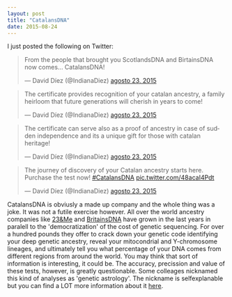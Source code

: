```yaml
---
layout: post
title: "CatalansDNA"
date: 2015-08-24
---
```


I just posted the following on Twitter:

<blockquote class="twitter-tweet" lang="es"><p lang="en" dir="ltr">From the people that brought you ScotlandsDNA and BirtainsDNA now comes... CatalansDNA!</p>&mdash; David Díez (@IndianaDiez) <a href="https://twitter.com/IndianaDiez/status/635592745600581632">agosto 23, 2015</a></blockquote>
<script async src="//platform.twitter.com/widgets.js" charset="utf-8"></script>

<blockquote class="twitter-tweet" lang="es"><p lang="en" dir="ltr">The certificate provides recognition of your catalan ancestry, a family heirloom that future generations will cherish in years to come!</p>&mdash; David Díez (@IndianaDiez) <a href="https://twitter.com/IndianaDiez/status/635593458825216000">agosto 23, 2015</a></blockquote>
<script async src="//platform.twitter.com/widgets.js" charset="utf-8"></script>

<blockquote class="twitter-tweet" lang="es"><p lang="en" dir="ltr">The certificate can serve also as a proof of ancestry in case of sudden independence and its a unique gift for those with catalan heritage!</p>&mdash; David Díez (@IndianaDiez) <a href="https://twitter.com/IndianaDiez/status/635594404665917440">agosto 23, 2015</a></blockquote>
<script async src="//platform.twitter.com/widgets.js" charset="utf-8"></script>

<blockquote class="twitter-tweet" lang="es"><p lang="en" dir="ltr">The journey of discovery of your Catalan ancestry starts here. Purchase the test now!&#10;&#10;<a href="https://twitter.com/hashtag/CatalansDNA?src=hash">#CatalansDNA</a> <a href="http://t.co/48acaI4Pdt">pic.twitter.com/48acaI4Pdt</a></p>&mdash; David Díez (@IndianaDiez) <a href="https://twitter.com/IndianaDiez/status/635596027391791104">agosto 23, 2015</a></blockquote>
<script async src="//platform.twitter.com/widgets.js" charset="utf-8"></script>

CatalansDNA is obviusly a made up company and the whole thing was a joke. It was not a futile exercise however. All over the world ancestry companies like <a href='https://www.23andme.com'>23&Me</a> and <a href='https://www.britainsdna.com/'>BritainsDNA</a> have grown in the last years in paralell to the 'democratization' of the cost of genetic sequencing. For over a hundred pounds they offer to crack down your genetic code identifying your deep genetic ancestry, reveal your mitocondrial and Y-chromosome lineages, and ultimately tell you what percentage of your DNA comes from different regions from around the world. You may think that sort of information is interesting, it could be. The accuracy, precission and value of these tests, however, is greatly questionable. Some colleages nicknamed this kind of analyses as 'genetic astrology'. The nickname is selfexplanable but you can find a LOT more information about it <a href='https://www.ucl.ac.uk/mace-lab/debunking/companies'>here</a>.




